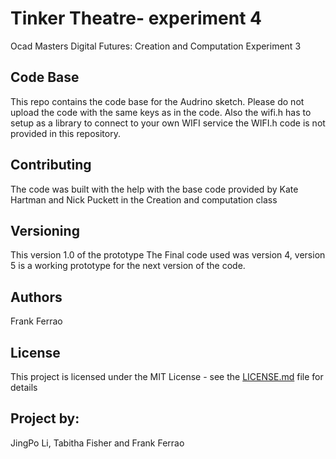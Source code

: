 # Tinker Theatre- experiment 4

Ocad Masters Digital Futures: Creation and Computation Experiment 3

## Code Base

This repo contains the code base for the Audrino sketch.
Please do not upload the code with the same keys as in the code.
Also the wifi.h has to setup as a library to connect to your own WIFI service the WIFI.h code is not provided in this repository.


## Contributing

The code was built with the help with the base code provided by Kate Hartman and Nick Puckett in the Creation and computation class

## Versioning

This version 1.0 of the prototype
The Final code used was version 4, version 5 is a working prototype for the next version of the code.

## Authors

Frank Ferrao

## License

This project is licensed under the MIT License - see the [LICENSE.md](LICENSE.md) file for details

## Project by:

JingPo Li, Tabitha Fisher and Frank Ferrao

